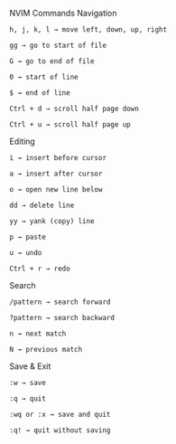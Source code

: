  NVIM Commands
Navigation

    h, j, k, l → move left, down, up, right

    gg → go to start of file

    G → go to end of file

    0 → start of line

    $ → end of line

    Ctrl + d → scroll half page down

    Ctrl + u → scroll half page up

Editing

    i → insert before cursor

    a → insert after cursor

    o → open new line below

    dd → delete line

    yy → yank (copy) line

    p → paste

    u → undo

    Ctrl + r → redo

Search

    /pattern → search forward

    ?pattern → search backward

    n → next match

    N → previous match

Save & Exit

    :w → save

    :q → quit

    :wq or :x → save and quit

    :q! → quit without saving

